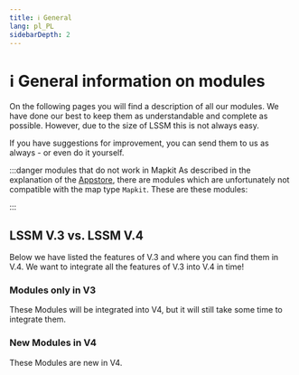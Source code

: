 ```yaml
---
title: ℹ️ General
lang: pl_PL
sidebarDepth: 2
---
```


# ℹ️ General information on modules

On the following pages you will find a description of all our modules. We have done our best to keep them as understandable and complete as possible. However, due to the size of LSSM this is not always easy.

If you have suggestions for improvement, you can send them to us as always - or even do it yourself.

:::danger modules that do not work in Mapkit
As described in the explanation of the [Appstore](appstore.md), there are modules which are unfortunately not compatible with the map type `Mapkit`. These are these modules:

<mapkit-modules settings-text="And these settings"/>
:::

## LSSM V.3 vs. LSSM V.4

Below we have listed the features of V.3 and where you can find them in V.4.
We want to integrate all the features of V.3 into V.4 in time!

<v3-v4-comparison-integrated/>

### Modules only in V3

These Modules will be integrated into V4, but it will still take some time to integrate them.

<v3-v4-comparison-v3only/>

### New Modules in V4

These Modules are new in V4.

<v3-v4-comparison-new/>

